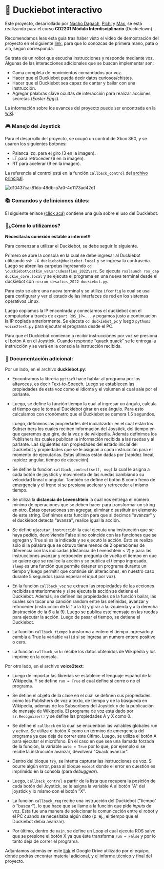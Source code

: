 # 🦆 Duckiebot interactivo
Este proyecto, desarrollado por [Nacho Dagach](https://github.com/ignaciodagachabugattas), [Pichi](https://github.com/pichiuwu) y [Max](https://github.com/maxfloresv), se está realizando para el curso **CD2201 Módulo Interdisciplinario** (Duckietown).

Recomendamos leas esta guia tras haber visto el video de demostración del proyecto en el siguiente [link](https://www.youtube.com/watch?v=ZXwcHaN6O-M&ab_channel=ProfeNacho), para que lo conozcas de primera mano, pata o ala, según corresponda.

Se trata de un robot que escucha instrucciones y responde mediante voz. Algunas de las interacciones adicionales que se buscan implementar son:

* Gama completa de movimientos comandados por voz.
* Hacer que el Duckiebot pueda decir datos curiosos/chistes.
* Hacer que el Duckiebot sea capaz de cantar y bailar con una instrucción.
* Agregar palabras clave ocultas de interacción para realizar acciones secretas (*Easter Eggs*).

La información sobre los avances del proyecto puede ser encontrada en la [wiki](https://github.com/maxfloresv/robot_interactivo/wiki).

### 🎮 Manejo del Joystick
Para el desarrollo del proyecto, se ocupó un control de Xbox 360, y se usaron los siguientes botones:
* Palanca izq. para el giro (3 en la imagen).
* LT para retroceder (6 en la imagen). 
* RT para acelerar (9 en la imagen).

La referencia al control está en la función `callback_control` del [archivo principal](https://github.com/maxfloresv/robot_interactivo/blob/main/duckiebot.py).

![d10437ca-81da-48db-a7a0-4c1173ad42e1](https://user-images.githubusercontent.com/45862114/199054372-978e232f-ea52-479f-8155-ffc665857241.png)

### 📚 Comandos y definiciones útiles:
El siguiente enlace [(click acá)](https://colab.research.google.com/drive/12NgKqmJJR6yABCUIHCZr6NJvG4wegARU) contiene una guía sobre el uso del Duckiebot.

### 👾¿Cómo lo utilizamos?
**Necesitarás conexión estable a internet!!**

Para comenzar a utilizar el Duckiebot, se debe seguir lo siguiente. 

Primero se abre la consola en la cual se debe ingresar al Duckiebot utilizando `ssh -X duckiebot@duckiebot.local` y se ingresa la contraseña. Luego se abren las carpetas ingresando `cd \duckiebot\catkin_ws\src\desafios_2022\src`. Se ejecuta `roslaunch ros_cap duckie_core.local` y se ejecuta el programa en una nueva terminal desde el duckiebot con `rosrun desafios_2022 duckiebot.py`.

Para esto se abre una nueva terminal y se utiliza `ifconfig` la cual se usa para configurar y ver el estado de las interfaces de red en los sistemas operativos Linux. 

Luego copiamos la IP encontrada y conectamos el duckiebot con el computador a través de `export ROS_IP=...` y pegamos justo a continuación la IP copiada anteriormente. 
Se ejecuta `cd duckiebot_pc` y luego `python3 voice2text.py` para ejecutar el programa desde el PC.

Para que el Duckiebot comience a recibir instrucciones por voz se presiona el botón A en el Joystick. Cuando responde "quack quack" se le entrega la instrucción y se verá en la consola la instrucción recibida.

### 📄 Documentación adicional:
Por un lado, en el archivo **duckiebot.py**:

+ Encontramos la librería `pyttsx3` hace hablar al programa por los altavoces, es decir Text-to-Speech. Luego se establecen las propiedades de esta voz como el idioma y el volumen al cual sale por el parlante.

+ Luego, se define la función tiempo la cual al ingresar un ángulo, calcula el tiempo que le toma al Duckiebot girar en ese ángulo. Para esto calculamos con cronómetro que el Duckiebot se demora 1.5 segundos.

  Luego, definimos las propiedades del inicializador en el cual están los Subscribers los cuales reciben información del Joystick, del tiempo en que queremos que gire, de la voz y de wikipedia.
Además definimos los Publishers los cuales publican la información recibida a las ruedas y al parlante. Las siguientes son propiedades del estado inicial del Duckiebot y propiedades que se le asignan a cada instrucción para el momento de ejecutarlas.
Estas últimas están dadas por \[rapidez lineal, rapidez angular, tiempo de ejecución].

+ Se define la función `callback_control(self, msg)` la cual le asigna a cada botón de joystick y movimiento de las ruedas cambiando su velocidad lineal o angular. También se define el botón B como freno de emergencia y el freno si se presiona acelerar y retroceder al mismo tiempo.

+ Se utiliza la **distancia de Levenshtein** la cual nos entrega el número mínimo de operaciones que se deben hacer para transformar un string en otro. Éstas operaciones son agregar, eliminar o sustituir un elemento de este string. Definimos esta función para que si decimos \"avanzar" y el duckiebot detecta \"avanza", realice igual la acción. 

+ Se define `ejecutar_instrucción` la cual ejecuta una instrucción que se haya pedido, devolviendo False si no coincide con las funciones que se agregan y True si es la indicada y se ejecutó la acción. Ésto se realiza sólo si la palabra que se obtuvo tiene menos de 2 operaciones de diferencia con las indicadas (distancia de Levenshtein < 2) y para las instrucciones avanzar y retroceder pregunta de vuelta el tiempo en que se quiere que se realice la acción y se publica el tiempo ingresado. `sleep` es una función que permite detener un programa durante un tiempo y luego permitir que continúe sin alteraciones, en nuestro caso durante 5 segundos (para esperar el *input* por voz).

+ En la función `callback_voz` se extraen las propiedades de las acciones recibidas antteriormente y si se ejecuta la acción se detiene el Duckiebot. Además, se definen las propiedades de la función bailar, las cuales son tocar una canción random entre las definidas, avanzar y retroceder (instrucción de la 1 a la 5) y girar a la izquierda y a la derecha (instrucción de la 6 a la 9). Luego se publica este mensaje en las ruedas para ejecutar la acción. Luego de pasar el tiempo, se detiene el Duckiebot. 
  
+ La función `callback_tiempo` transforma a entero el tiempo ingresado y cambia a True la variable `valid` si se ingresa un numero entero positivo o cero.
+ La función `callback_wiki` recibe los datos obtenidos de Wikipedia y los imprime en la consola.

Por otro lado, en el archivo **voice2text**:
+ Luego de importar las librerías se establece el lenguaje español de la Wikipedia. Y se define `run = True` el cual define si corre o no el programa.

+ Se define el objeto de la clase en el cual se definen sus propiedades como los Publishers de voz a texto, de tiempo y de la búsqueda en Wikipedia, además de los Subscribers del Joystick y de la publicación de mensaje de Wikipedia. 
  El programa de voz está dado por `sr.Recognizer()` y se define las propiedades A y X como 0.
  
+ Se define el `callback` en la cual se encuentran las valiables globales run y active. Se utiliza el botón X como un término de emergencia del programa ya que deja de correr este último. Luego, se utiliza el botón A para ejecutar el micrófono. En el caso en que sea una llamada forzada de la función, la variable `auto = True` por lo que, por ejemplo si se recibe la instrucción avanzar, devolverá "Quack avanzar".

+ Dentro del bloque `try`, se intenta capturar las instrucciones de voz. Si ocurre algún error, pasa al bloque `except` donde el error en cuestión es imprimido en la consola (para *debuggear*).

+ Luego, `callback_control` a partir de la lista que recupera la posición de cada botón del Joystick, se le asigna la variable A al botón "A" del joystick y lo mismo con el botón "X".

+ La función `callback_req` recibe una instrucción del Duckiebot ("tiempo" ó "buscar"), lo que hace que se llame a la función que pide *inputs* de voz. Esta fue una manera de solucionar la comunicación entre el robot y el PC cuando se necesitaba algún dato (p. ej., el tiempo que el Duckiebot debía avanzar).

+ Por último, dentro de `main`, se define un Loop el cual ejecuta ROS salvo que se presione el botón X ya que éste transforma `run = False` y por lo tanto deja de correr el programa.

Adjuntamos además en este [link](https://drive.google.com/drive/u/1/folders/1Bi4bI9MDvnyQnD3DUqhRBa8QVUB1PoVH) el Google Drive utilizado por el equipo, donde podrás encontar material adicional, y el informe técnico y final del proyecto.



